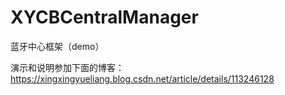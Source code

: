 # XYCBCentralManager
蓝牙中心框架（demo）

演示和说明参加下面的博客：
https://xingxingyueliang.blog.csdn.net/article/details/113246128
